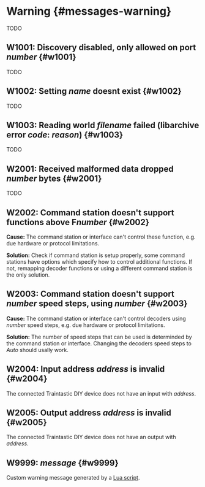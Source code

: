 # Warning {#messages-warning}

TODO


## W1001: Discovery disabled, only allowed on port *number* {#w1001}

TODO


## W1002: Setting *name* doesnt exist {#w1002}

TODO

## W1003: Reading world *filename* failed (libarchive error *code*: *reason*) {#w1003}
TODO

## W2001: Received malformed data dropped *number* bytes {#w2001}

TODO


## W2002: Command station doesn't support functions above F*number* {#w2002}

**Cause:** The command station or interface can't control these function, e.g. due hardware or protocol limitations.

**Solution:** Check if command station is setup properly, some command stations have options which specify how to control additional functions.
If not, remapping decoder functions or using a different command station is the only solution.


## W2003: Command station doesn't support *number* speed steps, using *number* {#w2003}

**Cause:** The command station or interface can't control decoders using *number* speed steps, e.g. due hardware or protocol limitations.

**Solution:** The number of speed steps that can be used is determinded by the command station or interface. Changing the decoders speed steps to *Auto* should usally work.


## W2004: Input address *address* is invalid {#w2004}
The connected Traintastic DIY device does not have an input with *address*.

## W2005: Output address *address* is invalid {#w2005}
The connected Traintastic DIY device does not have an output with *address*.

## W9999: *message* {#w9999}

Custom warning message generated by a [Lua script](../lua.md).
